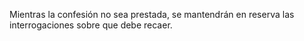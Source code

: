 Mientras la confesión no sea prestada, se mantendrán en reserva las interrogaciones sobre que debe recaer.